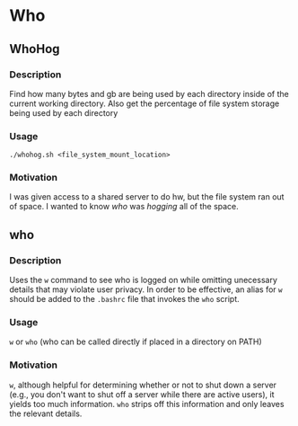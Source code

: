 # Who

## WhoHog

### Description
Find how many bytes and gb are being used by each directory inside of the current working directory. Also get the percentage of file system storage being used by each directory

### Usage
`./whohog.sh <file_system_mount_location>`

### Motivation
I was given access to a shared server to do hw, but the file system ran out of space. I wanted to know _who_ was _hogging_ all of the space.

## who

### Description
Uses the `w` command to see who is logged on while omitting unecessary details that may violate user privacy. In order to be effective, an alias for `w` should be added to the `.bashrc` file that invokes the `who` script.

### Usage
`w` or `who` (who can be called directly if placed in a directory on PATH)

### Motivation
`w`, although helpful for determining whether or not to shut down a server (e.g., you don't want to shut off a server while there are active users), it yields too much information. `who` strips off this information and only leaves the relevant details.
